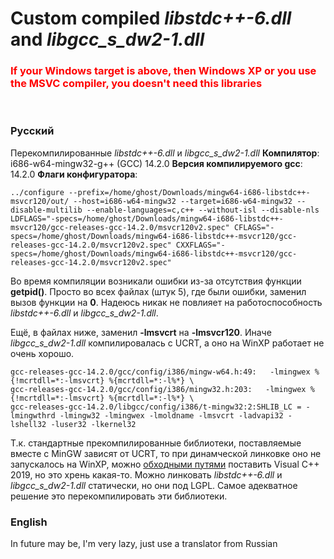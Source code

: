 # Custom compiled *libstdc++-6.dll* and *libgcc_s_dw2-1.dll*
### <span style="color: red"> If your Windows target is above, then Windows XP or you use the MSVC compiler, you doesn't need this libraries </span>

<!-- ###  -->
<br>

### Русский
Перекомпилированные *libstdc++-6.dll* и *libgcc_s_dw2-1.dll*
**Компилятор**: i686-w64-mingw32-g++ (GCC) 14.2.0
**Версия компилируемого gcc**: 14.2.0
**Флаги конфигуратора**: 
```
../configure --prefix=/home/ghost/Downloads/mingw64-i686-libstdc++-msvcr120/out/ --host=i686-w64-mingw32 --target=i686-w64-mingw32 --disable-multilib --enable-languages=c,c++ --without-isl --disable-nls LDFLAGS="-specs=/home/ghost/Downloads/mingw64-i686-libstdc++-msvcr120/gcc-releases-gcc-14.2.0/msvcr120v2.spec" CFLAGS="-specs=/home/ghost/Downloads/mingw64-i686-libstdc++-msvcr120/gcc-releases-gcc-14.2.0/msvcr120v2.spec" CXXFLAGS="-specs=/home/ghost/Downloads/mingw64-i686-libstdc++-msvcr120/gcc-releases-gcc-14.2.0/msvcr120v2.spec"
```

Во время компиляции возникали ошибки из-за отсутствия функции **getpid()**. Просто во всех файлах (штук 5), где были ошибки, заменил вызов функции на **0**. Надеюсь никак не повлияет на работоспособность *libstdc++-6.dll* и *libgcc_s_dw2-1.dll*.

Ещё, в файлах ниже, заменил **-lmsvcrt** на **-lmsvcr120**. Иначе *libgcc_s_dw2-1.dll* компилировалась с UCRT, а оно на WinXP работает не очень хорошо.

```
gcc-releases-gcc-14.2.0/gcc/config/i386/mingw-w64.h:49:   -lmingwex %{!mcrtdll=*:-lmsvcrt} %{mcrtdll=*:-l%*} \
gcc-releases-gcc-14.2.0/gcc/config/i386/mingw32.h:203:   -lmingwex %{!mcrtdll=*:-lmsvcrt} %{mcrtdll=*:-l%*} \
gcc-releases-gcc-14.2.0/libgcc/config/i386/t-mingw32:2:SHLIB_LC = -lmingwthrd -lmingw32 -lmingwex -lmoldname -lmsvcrt -ladvapi32 -lshell32 -luser32 -lkernel32
```

Т.к. стандартные прекомпилированные библиотеки, поставляемые вместе с MinGW зависят от UCRT, то при динамческой линковке оно не запускалось на WinXP, можно [обходными путями](https://github.com/abbodi1406/vcredist/releases/tag/v0.35.0) поставить Visual C++ 2019, но это хрень какая-то. Можно линковать *libstdc++-6.dll* и *libgcc_s_dw2-1.dll* статически, но они под LGPL. Самое адекватное решение это перекомпилировать эти библиотеки.

### English
In future may be, I'm very lazy, just use a translator from Russian